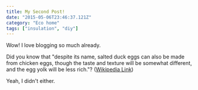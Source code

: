 ```yaml
---
title: My Second Post!
date: "2015-05-06T23:46:37.121Z"
category: "Eco home"
tags: ["insulation", "diy"]
---
```


Wow! I love blogging so much already.

Did you know that "despite its name, salted duck eggs can also be made from
chicken eggs, though the taste and texture will be somewhat different, and the
egg yolk will be less rich."?
([Wikipedia Link](https://en.wikipedia.org/wiki/Salted_duck_egg))

Yeah, I didn't either.
